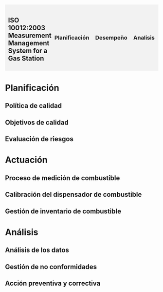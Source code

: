<style>
  .menu {
    display: flex;
    justify-content: space-between;
    align-items: center;
    padding: 10px;
    background-color: #f2f2f2;
  }
  
  .menu ul {
    list-style: none;
    margin: 0;
    padding: 0;
    display: flex;
  }
  
  .menu ul li {
    margin: 0 10px;
    font-size: 18px;
    font-weight: bold;
    cursor: pointer;
  }
  
  .menu ul li:hover {
    color: #ff0000;
  }
</style>

<div class="menu">
  <h2>ISO 10012:2003 Measurement Management System for a Gas Station</h2>
  <ul>
   <li>Planificación</li>
    <li>Desempeño</li>
    <li>Analisis</li>
  </ul>
</div>


# Planificación

## Política de calidad

## Objetivos de calidad

## Evaluación de riesgos

# Actuación

## Proceso de medición de combustible

## Calibración del dispensador de combustible

## Gestión de inventario de combustible

# Análisis

## Análisis de los datos

## Gestión de no conformidades

## Acción preventiva y correctiva
